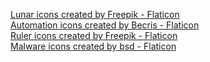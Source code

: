 <a href="https://www.flaticon.com/free-icons/lunar" title="lunar icons">Lunar icons created by Freepik - Flaticon</a>\
<a href="https://www.flaticon.com/free-icons/automation" title="automation icons">Automation icons created by Becris - Flaticon</a>\
<a href="https://www.flaticon.com/free-icons/ruler" title="ruler icons">Ruler icons created by Freepik - Flaticon</a>\
<a href="https://www.flaticon.com/free-icons/malware" title="malware icons">Malware icons created by bsd - Flaticon</a>
